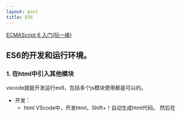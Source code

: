 ```yaml
---
layout: post
title: ES6
---
```



[ECMAScript 6 入门(阮一峰)](https://es6.ruanyifeng.com/#docs/array)

## ES6的开发和运行环境。


### 1. 在html中引入其他模块
vscode就能开发运行es6，包括多个js模块使用都是可以的。

- 开发：
  - html 
  VScode中，开发html，Shift+！自动生成html代码。
  然后在<script>标签内部开发。
  - js
  VSCode中，开发js，被html引用。
  ```js
   hello.js // export { util}
   main.js // import {util} from 'hello.js' // import比nodejs的requre先进一些。
   user.js // export {} 
  ```

::: warning
 注意，如果html引用别的js，需要在`<script type="module">`这样写!
:::

- 运行：
Vscode中，在html页面上，右键-》Open With Live Server -》 在打开的浏览器按F12查看结果。

[尚硅谷Web前端ES6教程](https://www.bilibili.com/video/BV1uK411H7on?p=43&spm_id_from=pageDriver)
![](/docs/images/2021-03-08-13-21-46.png)

### 2. app.js引入其他js，然后html引入app.js (依靠浏览器支持ES6，项目中不常用)

项目中不这样用。
- 原因：
  1. 依靠浏览器，有些浏览器不支持ES6
  2. 不能引入npm 安装的模块。
- 所以：
  经常使用Babel，见下一小节。

[视频参考：](https://www.bilibili.com/video/BV1uK411H7on?p=45)

基本的vscode开发流程与1.相同。只是不在html引入过多的模块。

- html引入app.js模块
```html
<script src="./app.js" type="module"></script>
```
![](/docs/images/2021-03-08-13-36-05.png)

- app.js 引入其他模块
```js
import * as m1 from "./m1.js";
```
![](/docs/images/2021-03-08-13-37-02.png)


## 3. babel 将Es6转为浏览器能识别的ES5，然后打包js，让html引入
[视频](https://www.bilibili.com/video/BV1uK411H7on?p=46)

#### 先转换
- Step1 , 安装babel-cli, babel-preset-env, browserify(打包工具) 一般项目用webpack。
`npm -i -g babel-cli, babel-preset-env, browserify`
- Step2 , 执行命令转换js
`babel src/js -d dist/js --presets=babel-preset-env`
#### 再打包
- Step3 , 打包
babel编译之后的js直接import是不认得，必须打包。
`npx browserify dist/jks/app.js -o dist/bundle.js`
#### 引入打包后的js
- Step4, html引入bundle.js
html
```html
    <script src="dist/bundle.js"></script>
```

## 4. npm包引入

[例如jquery包。](https://www.bilibili.com/video/BV1uK411H7on?p=47)

1. app.js
```js
import $ from 'jquery' ; // ES6导入npm包的方式。
$('body').css('background','pink');
```
2. babel 编译，browserify打包
3. html引入app.js